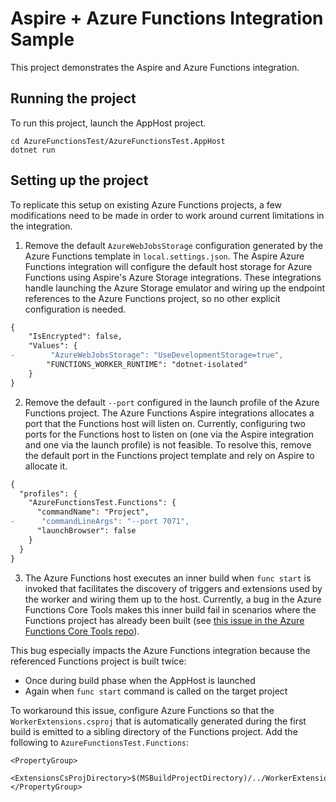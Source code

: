 # Aspire + Azure Functions Integration Sample

This project demonstrates the Aspire and Azure Functions integration.

## Running the project

To run this project, launch the AppHost project.

```
cd AzureFunctionsTest/AzureFunctionsTest.AppHost
dotnet run
```

## Setting up the project

To replicate this setup on existing Azure Functions projects, a few modifications need to be made in order to work around current limitations in the integration.

1. Remove the default `AzureWebJobsStorage` configuration generated by the Azure Functions template in `local.settings.json`. The Aspire Azure Functions integration will configure the default host storage for Azure Functions using Aspire's Azure Storage integrations. These integrations handle launching the Azure Storage emulator and wiring up the endpoint references to the Azure Functions project, so no other explicit configuration is needed.

```diff
{
    "IsEncrypted": false,
    "Values": {
-        "AzureWebJobsStorage": "UseDevelopmentStorage=true",
        "FUNCTIONS_WORKER_RUNTIME": "dotnet-isolated"
    }
}
```

2. Remove the default `--port` configured in the launch profile of the Azure Functions project. The Azure Functions Aspire integrations allocates a port that the Functions host will listen on. Currently, configuring two ports for the Functions host to listen on (one via the Aspire integration and one via the launch profile) is not feasible. To resolve this, remove the default port in the Functions project template and rely on Aspire to allocate it.

```diff
{
  "profiles": {
    "AzureFunctionsTest.Functions": {
      "commandName": "Project",
-      "commandLineArgs": "--port 7071",
      "launchBrowser": false
    }
  }
}
```

3. The Azure Functions host executes an inner build when `func start` is invoked that facilitates the discovery of triggers and extensions used by the worker and wiring them up to the host. Currently, a bug in the Azure Functions Core Tools makes this inner build fail in scenarios where the Functions project has already been built (see [this issue in the Azure Functions Core Tools repo](https://github.com/Azure/azure-functions-core-tools/issues/3594)).

This bug especially impacts the Azure Functions integration because the referenced Functions project is built twice:

- Once during build phase when the AppHost is launched
- Again when `func start` command is called on the target project

To workaround this issue, configure Azure Functions so that the `WorkerExtensions.csproj` that is automatically generated during the first build is emitted to a sibling directory of the Functions project. Add the following to `AzureFunctionsTest.Functions`:

```
<PropertyGroup>
    <ExtensionsCsProjDirectory>$(MSBuildProjectDirectory)/../WorkerExtensions</ExtensionsCsProjDirectory>
</PropertyGroup>
```

 